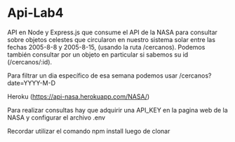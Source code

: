 # Api-Lab4
API en Node y Express.js que consume el API de la NASA para consultar sobre objetos celestes que circularon en nuestro sistema solar entre las fechas 2005-8-8 y 2005-8-15, (usando la ruta /cercanos). Podemos también consultar por un objeto en particular si sabemos su id (/cercanos/:id).

Para filtrar un dia específico de esa semana podemos usar /cercanos?date=YYYY-M-D

Heroku (https://api-nasa.herokuapp.com/NASA/)

Para realizar consultas hay que adquirir una API_KEY en la pagina web de la NASA y configurar el archivo .env

Recordar utilizar el comando npm install luego de clonar

